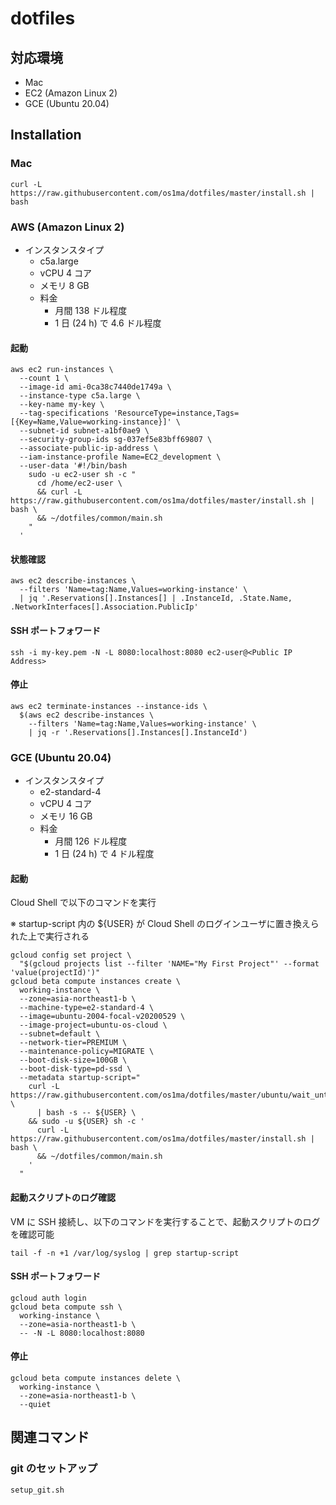 # dotfiles

## 対応環境

* Mac
* EC2 (Amazon Linux 2)
* GCE (Ubuntu 20.04)

## Installation

### Mac

```console
curl -L https://raw.githubusercontent.com/os1ma/dotfiles/master/install.sh | bash
```

### AWS (Amazon Linux 2)

* インスタンスタイプ
  * c5a.large
  * vCPU 4 コア
  * メモリ 8 GB
  * 料金
    * 月間 138 ドル程度
    * 1 日 (24 h) で 4.6 ドル程度

#### 起動

```console
aws ec2 run-instances \
  --count 1 \
  --image-id ami-0ca38c7440de1749a \
  --instance-type c5a.large \
  --key-name my-key \
  --tag-specifications 'ResourceType=instance,Tags=[{Key=Name,Value=working-instance}]' \
  --subnet-id subnet-a1bf0ae9 \
  --security-group-ids sg-037ef5e83bff69807 \
  --associate-public-ip-address \
  --iam-instance-profile Name=EC2_development \
  --user-data '#!/bin/bash
    sudo -u ec2-user sh -c "
      cd /home/ec2-user \
      && curl -L https://raw.githubusercontent.com/os1ma/dotfiles/master/install.sh | bash \
      && ~/dotfiles/common/main.sh
    "
  '
```

#### 状態確認

```console
aws ec2 describe-instances \
  --filters 'Name=tag:Name,Values=working-instance' \
  | jq '.Reservations[].Instances[] | .InstanceId, .State.Name, .NetworkInterfaces[].Association.PublicIp'
```

#### SSH ポートフォワード

```console
ssh -i my-key.pem -N -L 8080:localhost:8080 ec2-user@<Public IP Address>
```

#### 停止

```console
aws ec2 terminate-instances --instance-ids \
  $(aws ec2 describe-instances \
    --filters 'Name=tag:Name,Values=working-instance' \
    | jq -r '.Reservations[].Instances[].InstanceId')
```

### GCE (Ubuntu 20.04)

* インスタンスタイプ
  * e2-standard-4
  * vCPU 4 コア
  * メモリ 16 GB
  * 料金
    * 月間 126 ドル程度
    * 1 日 (24 h) で 4 ドル程度

#### 起動

Cloud Shell で以下のコマンドを実行

※ startup-script 内の ${USER} が Cloud Shell のログインユーザに置き換えられた上で実行される

```console
gcloud config set project \
  "$(gcloud projects list --filter 'NAME="My First Project"' --format 'value(projectId)')"
gcloud beta compute instances create \
  working-instance \
  --zone=asia-northeast1-b \
  --machine-type=e2-standard-4 \
  --image=ubuntu-2004-focal-v20200529 \
  --image-project=ubuntu-os-cloud \
  --subnet=default \
  --network-tier=PREMIUM \
  --maintenance-policy=MIGRATE \
  --boot-disk-size=100GB \
  --boot-disk-type=pd-ssd \
  --metadata startup-script="
    curl -L https://raw.githubusercontent.com/os1ma/dotfiles/master/ubuntu/wait_until_user_created.sh \
      | bash -s -- ${USER} \
    && sudo -u ${USER} sh -c '
      curl -L https://raw.githubusercontent.com/os1ma/dotfiles/master/install.sh | bash \
      && ~/dotfiles/common/main.sh
    '
  "
```

#### 起動スクリプトのログ確認

VM に SSH 接続し、以下のコマンドを実行することで、起動スクリプトのログを確認可能

```console
tail -f -n +1 /var/log/syslog | grep startup-script
```

#### SSH ポートフォワード

```console
gcloud auth login
gcloud beta compute ssh \
  working-instance \
  --zone=asia-northeast1-b \
  -- -N -L 8080:localhost:8080
```

#### 停止

```console
gcloud beta compute instances delete \
  working-instance \
  --zone=asia-northeast1-b \
  --quiet
```

## 関連コマンド

### git のセットアップ

```console
setup_git.sh
```
